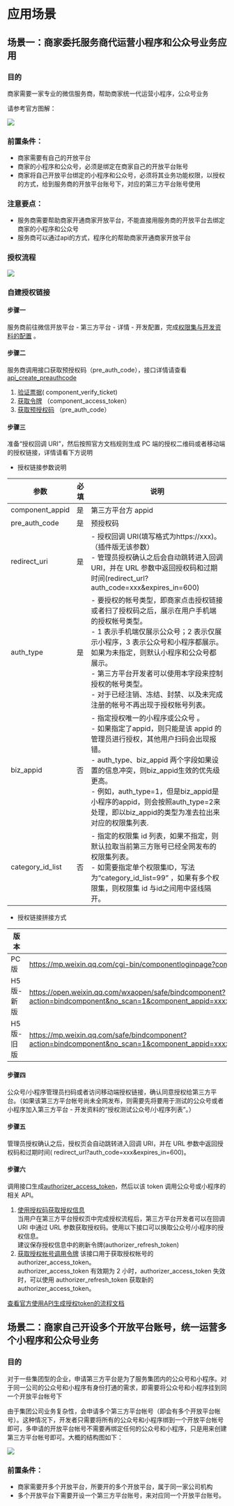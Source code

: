 # 应用场景

## 场景一：商家委托服务商代运营小程序和公众号业务应用

### 目的

商家需要一家专业的微信服务商，帮助商家统一代运营小程序，公众号业务

请参考官方图解：

![](images/scene1.jpg)

### 前置条件：

* 商家需要有自己的开放平台
* 商家的小程序和公众号，必须是绑定在商家自己的开放平台账号
* 商家将自己开放平台绑定的小程序和公众号，必须将其业务功能权限，以授权的方式，给到服务商的开放平台账号下，对应的第三方平台账号使用

### 注意要点：

* 服务商需要帮助商家开通商家开放平台，不能直接用服务商的开放平台去绑定商家的小程序和公众号
* 服务商可以通过api的方式，程序化的帮助商家开通商家开放平台

### 授权流程

![](images/authFlow.png)

### 自建授权链接

#### 步骤一

服务商前往微信开放平台 - 第三方平台 - 详情 -
开发配置，完成[权限集与开发资料的配置](https://developers.weixin.qq.com/doc/oplatform/Third-party_Platforms/2.0/operation/authorization/authorization_management.html)
。

#### 步骤二

服务商调用接口获取预授权码（pre_auth_code），接口详情请查看[api_create_preauthcode](https://developers.weixin.qq.com/doc/oplatform/Third-party_Platforms/2.0/api/ThirdParty/token/pre_auth_code.html)

1. [验证票据](https://developers.weixin.qq.com/doc/oplatform/Third-party_Platforms/2.0/api/ThirdParty/token/component_verify_ticket.html)(
   component_verify_ticket)
2. [获取令牌](https://developers.weixin.qq.com/doc/oplatform/Third-party_Platforms/2.0/api/ThirdParty/token/component_access_token.html)
   （component_access_token）
3. [获取预授权码](https://developers.weixin.qq.com/doc/oplatform/Third-party_Platforms/2.0/api/ThirdParty/token/pre_auth_code.html)
   （pre_auth_code）

#### 步骤三

准备“授权回调 URI”，然后按照官方文档规则生成 PC 端的授权二维码或者移动端的授权链接，详情请看下方说明

* 授权链接参数说明

| 参数                      |  必填      | 说明                                                                                                                                |
|-------------------------|------------|-----------------------------------------------------------------------------------------------------------------------------------|
| component_appid         |    是      | 第三方平台方 appid                                                                                                                      |
| pre_auth_code           |    是      | 预授权码                                                                                                                              |
| redirect_uri           |    是      | - 授权回调 URI(填写格式为https://xxx)。（插件版无该参数）   <br/>- 管理员授权确认之后会自动跳转进入回调 URI，并在 URL 参数中返回授权码和过期时间(redirect_url?auth_code=xxx&expires_in=600) |
| auth_type           |    是      | - 要授权的帐号类型，即商家点击授权链接或者扫了授权码之后，展示在用户手机端的授权帐号类型。<br/>- 1 表示手机端仅展示公众号；2 表示仅展示小程序，3 表示公众号和小程序都展示。如果为未指定，则默认小程序和公众号都展示。<br/>- 第三方平台开发者可以使用本字段来控制授权的帐号类型。<br/>- 对于已经注销、冻结、封禁、以及未完成注册的帐号不再出现于授权帐号列表。                                                                                                                             |
| biz_appid           |    否      | - 指定授权唯一的小程序或公众号 。 <br/>- 如果指定了appid，则只能是该 appid 的管理员进行授权，其他用户扫码会出现报错。<br/>- auth_type、biz_appid 两个字段如果设置的信息冲突，则biz_appid生效的优先级更高。<br/>- 例如，auth_type=1，但是biz_appid是小程序的appid，则会按照auth_type=2来处理，即以biz_appid的类型为准去拉出来对应的权限集列表.                                                                                                                   |
| category_id_list           |    否      | - 指定的权限集 id 列表，如果不指定，则默认拉取当前第三方账号已经全网发布的权限集列表。<br/>- 如需要指定单个权限集ID，写法为“category_id_list=99” ，如果有多个权限集，则权限集 id 与id之间用中竖线隔开。                                                                                                                              |

* 授权链接拼接方式

| 版本             | 使用场景                                                                                                                                                                                     |
| --------------  | ----------------------------------------------------------------------------------------------------------------------------------------------------------------------------------------------|
| PC版            | https://mp.weixin.qq.com/cgi-bin/componentloginpage?component_appid=xxxx&pre_auth_code=xxxxx&redirect_uri=xxxx&auth_type=xxx                                                                 |
| H5版-新版        | https://open.weixin.qq.com/wxaopen/safe/bindcomponent?action=bindcomponent&no_scan=1&component_appid=xxxx&pre_auth_code=xxxxx&redirect_uri=xxxx&auth_type=xxx&biz_appid=xxxx#wechat_redirect |
| H5版-旧版        | https://mp.weixin.qq.com/safe/bindcomponent?action=bindcomponent&no_scan=1&component_appid=xxxx&pre_auth_code=xxxxx&redirect_uri=xxxx&auth_type=xxx&biz_appid=xxxx#wechat_redirect           |

#### 步骤四
公众号/小程序管理员扫码或者访问移动端授权链接，确认同意授权给第三方平台。（如果该第三方平台帐号尚未全网发布，则需要先将要用于测试的公众号或者小程序加入第三方平台 - 开发资料的“授权测试公众号/小程序列表”。）

#### 步骤五
管理员授权确认之后，授权页会自动跳转进入回调 URI，并在 URL 参数中返回授权码和过期时间(
redirect_url?auth_code=xxx&expires_in=600)。

#### 步骤六
调用接口生成[authorizer_access_token](https://developers.weixin.qq.com/doc/oplatform/openApi/OpenApiDoc/ticket-token/getAuthorizerAccessToken.html)，然后以该 token 调用公众号或小程序的相关 API。
1. [使用授权码获取授权信息](https://developers.weixin.qq.com/doc/oplatform/Third-party_Platforms/2.0/api/ThirdParty/token/authorization_info.html)  
当用户在第三方平台授权页中完成授权流程后，第三方平台开发者可以在回调 URI 中通过 URL 参数获取授权码。使用以下接口可以换取公众号/小程序的授权信息。  
建议保存授权信息中的刷新令牌(authorizer_refresh_token)
2. [获取授权帐号调用令牌](https://developers.weixin.qq.com/doc/oplatform/openApi/OpenApiDoc/ticket-token/getAuthorizerAccessToken.html)
该接口用于获取授权帐号的authorizer_access_token。  
authorizer_access_token 有效期为 2 小时，authorizer_access_token 失效时，可以使用 authorizer_refresh_token 获取新的 authorizer_access_token。

[查看官方使用API生成授权token的流程文档](https://developers.weixin.qq.com/doc/oplatform/Third-party_Platforms/2.0/api/Before_Develop/creat_token.html)

## 场景二：商家自己开设多个开放平台账号，统一运营多个小程序和公众号业务

### 目的

对于一些集团型的企业，申请第三方平台是为了服务集团内的公众号和小程序。对于同一公司的公众号和小程序有身份打通的需求，即需要将公众号和小程序挂到同一个开放平台帐号下

由于集团公司业务复杂性，会申请多个第三方平台帐号（即会有多个开放平台帐号）。这种情况下，开发者只需要将所有的公众号和小程序绑到一个开放平台帐号即可，多申请的开放平台帐号不需要再绑定任何的公众号和小程序，只是用来创建第三方平台帐号即可。大概的结构图如下：

![](images/scene2.jpg)

### 前置条件：

* 商家需要开多个开放平台，所要开的多个开放平台，属于同一家公司机构
* 多个开放平台下需要开设一个第三方平台账号，来对应同一个开放平台账号。

[//]: # (## 场景三：商家自己运营小程序，公众号业务)

[//]: # (目的：商家可以通过开通自己的开放平台账号，来实现打通获取小程序或公众号的整体运营场景)

[//]: # ()

[//]: # (![]&#40;images/scene1.jpg&#41;)

[//]: # ()

[//]: # (前置条件：)

[//]: # (* 商家需要有自己的开放平台)

[//]: # (* 商家的小程序和公众号，必须是绑定在商家自己的开放平台账号)
